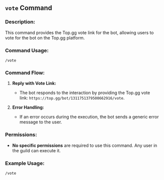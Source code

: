 ## `vote` Command

### Description:
This command provides the Top.gg vote link for the bot, allowing users to vote for the bot on the Top.gg platform.

### Command Usage:
`/vote`

### Command Flow:

1. **Reply with Vote Link:**
   - The bot responds to the interaction by providing the Top.gg vote link: `https://top.gg/bot/1311751379500662916/vote`.

2. **Error Handling:**
   - If an error occurs during the execution, the bot sends a generic error message to the user.

### Permissions:
- **No specific permissions** are required to use this command. Any user in the guild can execute it.

### Example Usage:
```bash
/vote
```
